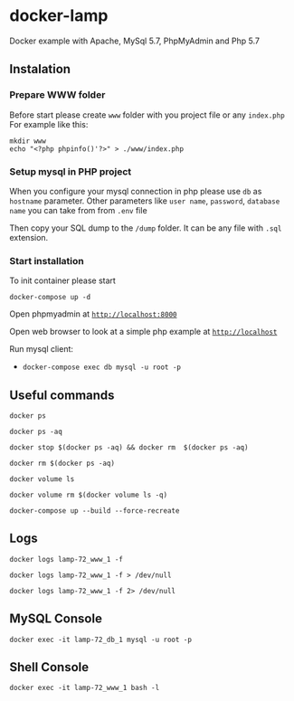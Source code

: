 # docker-lamp

Docker example with Apache, MySql 5.7, PhpMyAdmin and Php 5.7

## Instalation
### Prepare WWW folder
Before start please create `www` folder with you project file or any `index.php` For example like this:
```
mkdir www
echo "<?php phpinfo()'?>" > ./www/index.php
```
### Setup mysql in PHP project
When you configure your mysql connection in php please use `db` as `hostname` parameter. 
Other parameters like `user name`,  `password`, `database name` you can take from from `.env` file

Then copy your SQL dump to the `/dump` folder. It can be any file with `.sql` extension. 

### Start installation
To init container please start
```
docker-compose up -d
```

Open phpmyadmin at [`http://localhost:8000`](http://localhost:8080)

Open web browser to look at a simple php example at [`http://localhost`](http://localhost)

Run mysql client:

- `docker-compose exec db mysql -u root -p`

## Useful commands
```
docker ps

docker ps -aq

docker stop $(docker ps -aq) && docker rm  $(docker ps -aq)

docker rm $(docker ps -aq)

docker volume ls

docker volume rm $(docker volume ls -q)

docker-compose up --build --force-recreate
```

## Logs
```
docker logs lamp-72_www_1 -f

docker logs lamp-72_www_1 -f > /dev/null

docker logs lamp-72_www_1 -f 2> /dev/null
```
## MySQL Console
```
docker exec -it lamp-72_db_1 mysql -u root -p
```

## Shell Console

```
docker exec -it lamp-72_www_1 bash -l
```

